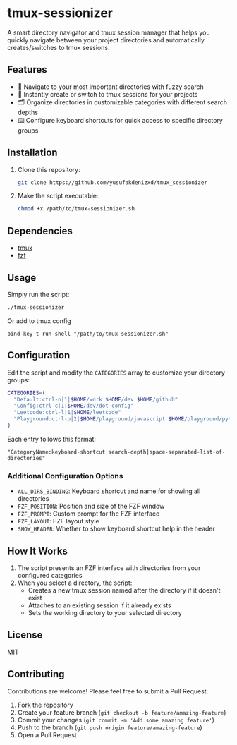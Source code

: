 # tmux-sessionizer

A smart directory navigator and tmux session manager that helps you quickly navigate between your project directories and automatically creates/switches to tmux sessions.

## Features

- 🚀 Navigate to your most important directories with fuzzy search
- 🔄 Instantly create or switch to tmux sessions for your projects
- 🗂️ Organize directories in customizable categories with different search depths
- ⌨️ Configure keyboard shortcuts for quick access to specific directory groups

## Installation

1. Clone this repository:

   ```bash
   git clone https://github.com/yusufakdenizxd/tmux_sessionizer
   ```

2. Make the script executable:

   ```bash
   chmod +x /path/to/tmux-sessionizer.sh
   ```

## Dependencies

- [tmux](https://github.com/tmux/tmux)
- [fzf](https://github.com/junegunn/fzf)

## Usage

Simply run the script:

```bash
./tmux-sessionizer
```

Or add to tmux config

```
bind-key t run-shell "/path/to/tmux-sessionizer.sh"
```

## Configuration

Edit the script and modify the `CATEGORIES` array to customize your directory groups:

```bash
CATEGORIES=(
  "Default:ctrl-n|1|$HOME/work $HOME/dev $HOME/github"
  "Config:ctrl-c|1|$HOME/dev/dot-config"
  "Leetcode:ctrl-l|1|$HOME/leetcode"
  "Playground:ctrl-p|2|$HOME/playground/javascript $HOME/playground/python $HOME/playground/go"
)
```

Each entry follows this format:

```
"CategoryName:keyboard-shortcut|search-depth|space-separated-list-of-directories"
```

### Additional Configuration Options

- `ALL_DIRS_BINDING`: Keyboard shortcut and name for showing all directories
- `FZF_POSITION`: Position and size of the FZF window
- `FZF_PROMPT`: Custom prompt for the FZF interface
- `FZF_LAYOUT`: FZF layout style
- `SHOW_HEADER`: Whether to show keyboard shortcut help in the header

## How It Works

1. The script presents an FZF interface with directories from your configured categories
2. When you select a directory, the script:
   - Creates a new tmux session named after the directory if it doesn't exist
   - Attaches to an existing session if it already exists
   - Sets the working directory to your selected directory

## License

MIT

## Contributing

Contributions are welcome! Please feel free to submit a Pull Request.

1. Fork the repository
2. Create your feature branch (`git checkout -b feature/amazing-feature`)
3. Commit your changes (`git commit -m 'Add some amazing feature'`)
4. Push to the branch (`git push origin feature/amazing-feature`)
5. Open a Pull Request
